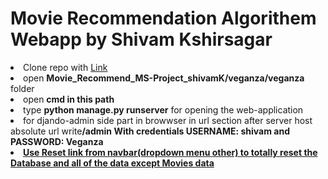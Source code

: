 # Movie Recommendation Algorithem Webapp by Shivam Kshirsagar
<li>Clone repo with <a href='git@github.com:shivamkshirsagar11/Movie_Recommend_MS-Project_shivamK.git'>Link</a></li>
<li>open <b>Movie_Recommend_MS-Project_shivamK/veganza/veganza</b> folder</li>
<li>open <b>cmd in this path</b></li>
<li>type <b>python manage.py runserver</b> for opening the web-application</li>
<li>for djando-admin side part in browwser in url section after server host absolute url write<b>/admin With credentials USERNAME: shivam and PASSWORD: Veganza</b></li>
<li><u><b>Use Reset link from navbar(dropdown menu other) to totally reset the Database and all of the data except Movies data</b></u></li>
